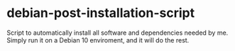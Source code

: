 # debian-post-installation-script

Script to automatically install all software and dependencies needed by me. Simply run it on a Debian 10 enviroment, and it will do the rest.
